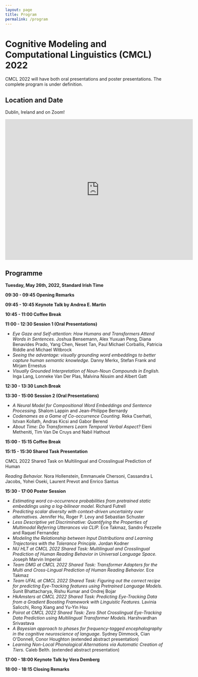 ```yaml
---
layout: page
title: Program
permalink: /program
---
```


# Cognitive Modeling and Computational Linguistics (CMCL) 2022

CMCL 2022 will have both oral presentations and poster presentations. The complete program is under definition.


## Location and Date

Dublin, Ireland and on Zoom!


<iframe src="https://www.google.com/maps/embed?pb=!1m18!1m12!1m3!1d152515.25333408735!2d-6.385787383888776!3d53.32444313848332!2m3!1f0!2f0!3f0!3m2!1i1024!2i768!4f13.1!3m3!1m2!1s0x48670e80ea27ac2f%3A0xa00c7a9973171a0!2sDublin%2C%20Ireland!5e0!3m2!1sen!2sus!4v1638508842460!5m2!1sen!2sus" width="600" height="450" style="border:0;" allowfullscreen="" loading="lazy"></iframe>

## Programme

**Tuesday, May 26th, 2022, Standard Irish Time**


**09:30 - 09:45 Opening Remarks**

**09:45 - 10:45 Keynote Talk by Andrea E. Martin**

**10:45 - 11:00 Coffee Break**

**11:00 - 12:30 Session 1 (Oral Presentations)**

- *Eye Gaze and Self-attention: How Humans and Transformers Attend Words in Sentences.* Joshua Bensemann, Alex Yuxuan Peng, Diana Benavides Prado, Yang Chen, Neset Tan, Paul Michael Corballis, Patricia Riddle and Michael Witbrock
- *Seeing the advantage: visually grounding word embeddings to better capture human semantic knowledge.* Danny Merkx, Stefan Frank and Mirjam Ernestus
- *Visually Grounded Interpretation of Noun-Noun Compounds in English.* Inga Lang, Lonneke Van Der Plas, Malvina Nissim and Albert Gatt

**12:30 - 13:30 Lunch Break**

**13:30 - 15:00 Session 2 (Oral Presentations)**

- *A Neural Model for Compositional Word Embeddings and Sentence Processing.* Shalom Lappin and Jean-Philippe Bernardy
- *Codenames as a Game of Co-occurrence Counting.* Reka Cserhati, Istvan Kollath, Andras Kicsi and Gabor Berend
- *About Time: Do Transformers Learn Temporal Verbal Aspect?* Eleni Metheniti, Tim Van De Cruys and Nabil Hathout

**15:00 - 15:15 Coffee Break**

**15:15 - 15:30 Shared Task Presentation**

CMCL 2022 Shared Task on Multilingual and Crosslingual Prediction of Human

*Reading Behavior.* Nora Hollenstein, Emmanuele Chersoni, Cassandra L Jacobs, Yohei Oseki, Laurent Prevot and Enrico Santus


**15:30 - 17:00 Poster Session**

- *Estimating word co-occurrence probabilities from pretrained static embeddings using a log-bilinear model.* Richard Futrell
- *Predicting scalar diversity with context-driven uncertainty over alternatives.* Jennifer Hu, Roger P. Levy and Sebastian Schuster
- *Less Descriptive yet Discriminative: Quantifying the Properties of Multimodal Referring Utterances via CLIP.* Ece Takmaz, Sandro Pezzelle and Raquel Fernandez
- *Modeling the Relationship between Input Distributions and Learning Trajectories with the Tolerance Principle.* Jordan Kodner
- *NU HLT at CMCL 2022 Shared Task: Multilingual and Crosslingual Prediction of Human Reading Behavior in Universal Language Space.* Joseph Marvin Imperial
- *Team DMG at CMCL 2022 Shared Task: Transformer Adapters for the Multi and Cross-Lingual Prediction of Human Reading Behavior.* Ece Takmaz
- *Team UFAL at CMCL 2022 Shared Task: Figuring out the correct recipe for predicting Eye-Tracking features using Pretrained Language Models.* Sunit Bhattacharya, Rishu Kumar and Ondrej Bojar
- *HkAmsters at CMCL 2022 Shared Task: Predicting Eye-Tracking Data from a Gradient Boosting Framework with Linguistic Features.* Lavinia Salicchi, Rong Xiang and Yu-Yin Hsu
- *Poirot at CMCL 2022 Shared Task: Zero Shot Crosslingual Eye-Tracking Data Prediction using Multilingual Transformer Models.* Harshvardhan Srivastava
- *A Bayesian approach to phases for frequency-tagged encephalography in the cognitive neuroscience of language.* Sydney Dimmock, Cian O'Donnell, Conor Houghton (extended abstract presentation)
- *Learning Non-Local Phonological Alternations via Automatic Creation of Tiers.* Caleb Belth. (extended abstract presentation)

**17:00 - 18:00 Keynote Talk by Vera Demberg**

**18:00 - 18:15 Closing Remarks**

